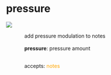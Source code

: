 
<a name=pressure></a><br>
# <b>pressure</b>
<img src="../images/pressure.png"><br>
<div style="display:inline-block;margin-left:50px;">
add pressure modulation to notes<br/><br/>
<b>pressure</b>: pressure amount<br>

<br>accepts: <font color=orange>notes</font> <br></div>
